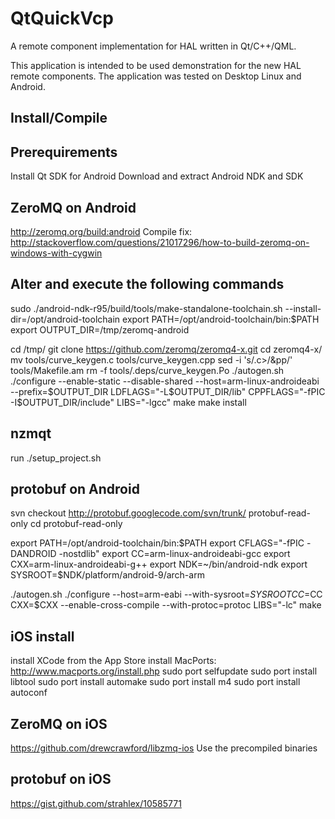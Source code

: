 QtQuickVcp
==========

A remote component implementation for HAL written in Qt/C++/QML.

This application is intended to be used demonstration for the new HAL remote components. The application was tested on Desktop Linux and Android.

Install/Compile
---------------

Prerequirements
------
Install Qt SDK for Android
Download and extract Android NDK and SDK

ZeroMQ on Android
------
 http://zeromq.org/build:android
 Compile fix: http://stackoverflow.com/questions/21017296/how-to-build-zeromq-on-windows-with-cygwin

Alter and execute the following commands
--
sudo ./android-ndk-r95/build/tools/make-standalone-toolchain.sh --install-dir=/opt/android-toolchain
export PATH=/opt/android-toolchain/bin:$PATH
export OUTPUT_DIR=/tmp/zeromq-android

cd /tmp/
git clone https://github.com/zeromq/zeromq4-x.git
cd zeromq4-x/
mv tools/curve_keygen.c tools/curve_keygen.cpp
sed -i 's/\.c\>/&pp/' tools/Makefile.am
rm -f tools/.deps/curve_keygen.Po
./autogen.sh
./configure --enable-static --disable-shared --host=arm-linux-androideabi --prefix=$OUTPUT_DIR LDFLAGS="-L$OUTPUT_DIR/lib" CPPFLAGS="-fPIC -I$OUTPUT_DIR/include" LIBS="-lgcc"
make
make install

nzmqt
------
run ./setup_project.sh

protobuf on Android
------
svn checkout http://protobuf.googlecode.com/svn/trunk/ protobuf-read-only
cd protobuf-read-only

export PATH=/opt/android-toolchain/bin:$PATH
export CFLAGS="-fPIC -DANDROID -nostdlib"
export CC=arm-linux-androideabi-gcc
export CXX=arm-linux-androideabi-g++
export NDK=~/bin/android-ndk
export SYSROOT=$NDK/platform/android-9/arch-arm

./autogen.sh
./configure --host=arm-eabi --with-sysroot=$SYSROOT CC=$CC CXX=$CXX --enable-cross-compile --with-protoc=protoc LIBS="-lc"
make

iOS install
------
install XCode from the App Store
install MacPorts: http://www.macports.org/install.php
sudo port selfupdate
sudo port install libtool
sudo port install automake
sudo port install m4
sudo port install autoconf

ZeroMQ on iOS
------
https://github.com/drewcrawford/libzmq-ios
Use the precompiled binaries

protobuf on iOS
------
https://gist.github.com/strahlex/10585771
